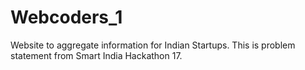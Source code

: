 # Webcoders_1
Website to aggregate information for Indian Startups. 
This is problem statement from Smart India Hackathon 17.
